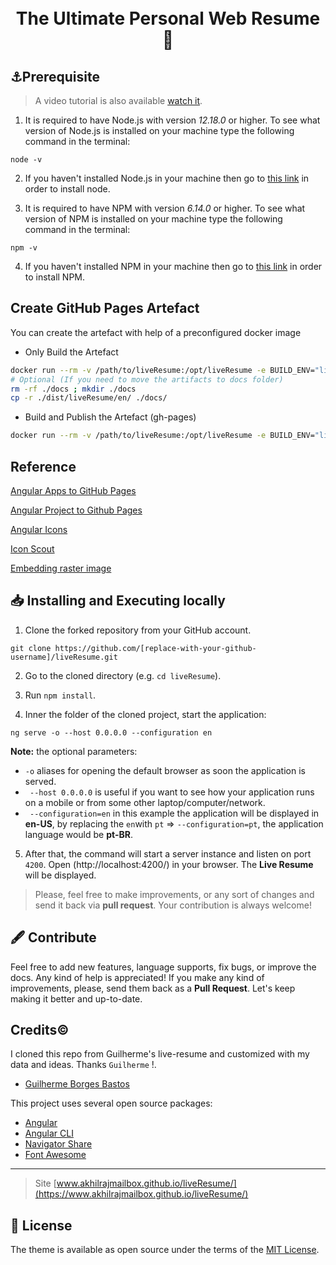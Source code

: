 <h1 align="center">
  <br>
  The Ultimate Personal Web Resume📃
  <br>
</h1>

## ⚓Prerequisite

> A video tutorial is also available [watch it](https://youtu.be/SmSCux_qx_Q).

1. It is required to have Node.js with version _12.18.0_ or higher. To see what version of Node.js is installed on your machine type the following command in the terminal:
```
node -v
```

2. If you haven't installed Node.js in your machine then go to [this link](https://nodejs.org/en/download/) in order to install node.

3. It is required to have NPM with version _6.14.0_ or higher. To see what version of NPM is installed on your machine type the following command in the terminal:
```
npm -v
```

4. If you haven't installed NPM in your machine then go to [this link](https://www.npmjs.com/get-npm) in order to install NPM.



## Create GitHub Pages Artefact

You can create the artefact with help of a preconfigured docker image

* Only Build the Artefact

```bash
docker run --rm -v /path/to/liveResume:/opt/liveResume -e BUILD_ENV="liveResume" --name myresume --hostname myresume akhilrajmailbox/liveResume:1.0.1 build
# Optional (If you need to move the artifacts to docs folder)
rm -rf ./docs ; mkdir ./docs
cp -r ./dist/liveResume/en/ ./docs/
```

* Build and Publish the Artefact (gh-pages)

```bash
docker run --rm -v /path/to/liveResume:/opt/liveResume -e BUILD_ENV="liveResume" --name myresume --hostname myresume akhilrajmailbox/liveResume:1.0.1
```

## Reference

[Angular Apps to GitHub Pages](https://medium.com/tech-insights/how-to-deploy-angular-apps-to-github-pages-gh-pages-896c4e10f9b4)

[Angular Project to Github Pages](https://blog.bitsrc.io/deploy-your-angular-project-to-github-pages-7cbacb96f35b)

[Angular Icons](https://mdbootstrap.com/docs/angular/content/icons-list/)

[Icon Scout](https://iconscout.com/icons)

[Embedding raster image](https://bl.ocks.org/hugolpz/7a2e24688591887f75c3)




## 📥 Installing and Executing locally

1. Clone the forked repository from your GitHub account.
```
git clone https://github.com/[replace-with-your-github-username]/liveResume.git
```

2. Go to the cloned directory (e.g. `cd liveResume`).

3. Run `npm install`.

4. Inner the folder of the cloned project, start the application:
```
ng serve -o --host 0.0.0.0 --configuration en
```
**Note:** the optional parameters:
* `-o` aliases for opening the default browser as soon the application is served.
* ` --host 0.0.0.0` is useful if you want to see how your application runs on a mobile or from some other laptop/computer/network. 
* ` --configuration=en` in this example the application will be displayed in **en-US**, by replacing the `en`with `pt` => `--configuration=pt`, the application language would be **pt-BR**. 

5. After that, the command will start a server instance and listen on port `4200`. Open (http://localhost:4200/) in your browser. The **Live Resume** will be displayed.

> Please, feel free to make improvements, or any sort of changes and send it back via **pull request**. Your contribution is always welcome!

## 🖋 Contribute

Feel free to add new features, language supports, fix bugs, or improve the docs. Any kind of help is appreciated! If you make any kind of improvements, please, send them back as a **Pull Request**. Let's keep making it better and up-to-date.


## Credits©️

I cloned this repo from Guilherme's live-resume and customized with my data and ideas. Thanks `Guilherme` !.

- [Guilherme Borges Bastos](https://github.com/guilhermeborgesbastos/live-resume)

This project uses several open source packages:

- [Angular](https://github.com/angular)
- [Angular CLI](https://cli.angular.io)
- [Navigator Share](https://www.npmjs.com/package/ng-navigator-share)
- [Font Awesome](https://fontawesome.com)

---

> Site [www.akhilrajmailbox.github.io/liveResume/](https://www.akhilrajmailbox.github.io/liveResume/)<br>


## 📝 License

The theme is available as open source under the terms of the [MIT License](https://opensource.org/licenses/MIT).